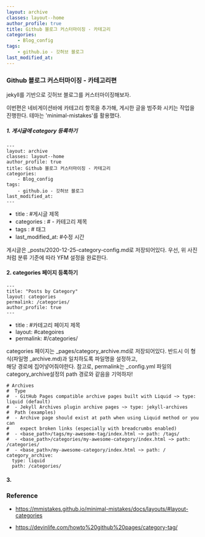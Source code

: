 ```yaml
---
layout: archive
classes: layout--home
author_profile: true
title: Github 블로그 커스터마이징 - 카테고리
categories:	
    - Blog_config
tags:
    - github.io - 깃허브 블로그
last_modified_at:
---
```




### Github 블로그 커스터마이징 - 카테고리편

jekyll를 기반으로 깃허브 블로그를 커스터마이징해보자.

이번편은 네비게이션바에 카테고리 항목을 추가해, 
게시한 글을 범주화 시키는 작업을 진행한다. 
테마는 'minimal-mistakes'를 활용했다. 



##### 1. 게시글에 category 등록하기

```
---
layout: archive
classes: layout--home
author_profile: true
title: Github 블로그 커스터마이징 - 카테고리
categories:	
    - Blog_config
tags:
    - github.io - 깃허브 블로그
last_modified_at:
---
```



- title : #게시글 제목
- categories : # - 카테고리 제목
- tags : # 태그
- last_modified_at: #수정 시간

게시글은 _posts/2020-12-25-category-config.md로 저장되어있다. 
우선, 위 사진처럼 분류 기준에 따라 YFM 설정을 완료한다.  



#### 2. categories 페이지 등록하기

```
---
title: "Posts by Category"
layout: categories
permalink: /categories/
author_profile: true
---
```

- title : #카테고리 페이지 제목
- layout:  #categoires
- permalink: #/categories/

categories 페이지는 _pages/category_archive.md로 저장되어있다. 
반드시 이 형식(파일명 _archive.md)과 일치하도록 파일명을 설정하고,   
해당 경로에 집어넣어줘야한다. 
참고로, permalink는 _config.yml 파일의 category_archive설정의 
path 경로와 같음을 기억하자!



```
# Archives
#  Type
#  - GitHub Pages compatible archive pages built with Liquid ~> type: liquid (default)
#  - Jekyll Archives plugin archive pages ~> type: jekyll-archives
#  Path (examples)
#  - Archive page should exist at path when using Liquid method or you can
#    expect broken links (especially with breadcrumbs enabled)
#  - <base_path>/tags/my-awesome-tag/index.html ~> path: /tags/
#  - <base_path>/categories/my-awesome-category/index.html ~> path: /categories/
#  - <base_path>/my-awesome-category/index.html ~> path: /
category_archive:
  type: liquid
  path: /categories/

```



#### 3. 



### Reference

- https://mmistakes.github.io/minimal-mistakes/docs/layouts/#layout-categories

- https://devinlife.com/howto%20github%20pages/category-tag/



